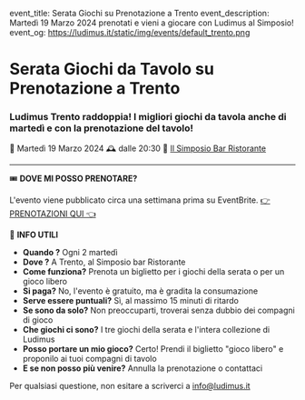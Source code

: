 event_title: Serata Giochi su Prenotazione a Trento
event_description: Martedì 19 Marzo 2024 prenotati e vieni a giocare con Ludimus al Simposio!
event_og: https://ludimus.it/static/img/events/default_trento.png

# Serata Giochi da Tavolo su Prenotazione a Trento

### Ludimus Trento raddoppia! I migliori giochi da tavola anche di martedì e con la prenotazione del tavolo!

📅 Martedì 19 Marzo 2024
🕰 dalle 20:30
📍 [Il Simposio Bar Ristorante](https://g.page/ilsimposiotrento?share)

---

🎟 **DOVE MI POSSO PRENOTARE?**

L'evento viene pubblicato circa una settimana prima su EventBrite. [👉 PRENOTAZIONI QUI 👈](https://www.eventbrite.it/o/ludimus-17674887161)


🎲 **INFO UTILI**

- **Quando ?** Ogni 2 martedì
- **Dove ?** A Trento, al Simposio bar Ristorante
- **Come funziona?** Prenota un biglietto per i giochi della serata o per un gioco libero
- **Si paga?** No, l'evento è gratuito, ma è gradita la consumazione
- **Serve essere puntuali?** Sì, al massimo 15 minuti di ritardo
- **Se sono da solo?** Non preoccuparti, troverai senza dubbio dei compagni di gioco
- **Che giochi ci sono?** I tre giochi della serata e l'intera collezione di Ludimus
- **Posso portare un mio gioco?** Certo! Prendi il biglietto "gioco libero" e proponilo ai tuoi compagni di tavolo
- **E se non posso più venire?** Annulla la prenotazione o contattaci

Per qualsiasi questione, non esitare a scriverci a [info@ludimus.it](mailto:info@ludimus.it)